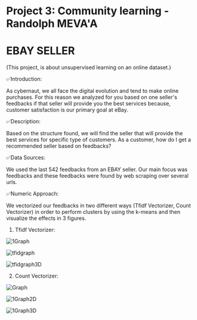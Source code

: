 # Project 3: Community learning - Randolph MEVA'A

# EBAY SELLER
(This project, is about unsupervised learning on an online dataset.)

✅Introduction:

As cybernaut, we all face the digital evolution and tend to make online purchases. For this reason we analyzed for you based on one seller's feedbacks if that seller will provide you the best services because, customer satisfaction is our primary goal at eBay.

✅Description:

Based on the structure found, we will find the seller that will provide the best services for specific type of customers. As a customer, how do I get a recommended seller based on feedbacks?


✅Data Sources:

We used the last 542 feedbacks from an EBAY seller. Our main focus was feedbacks and these feedbacks were found by web scraping over several urls.

✅Numeric Approach:

We vectorized our feedbacks in two different ways (Tfidf Vectorizer, Count Vectorizer) in order to perform clusters by using the k-means and then visualize the effects in 3 figures.

1. Tfidf Vectorizer:

![1Graph](https://user-images.githubusercontent.com/104909781/201679768-2e2c8489-19ed-499d-a8d5-e4da77962b90.png)

![tfidgraph](https://user-images.githubusercontent.com/104909781/201683722-dac94428-fb2b-46c6-8258-836ccb0069ad.png)

![tfidgraph3D](https://user-images.githubusercontent.com/104909781/201684058-d0b1dfab-4a8f-4a2a-9ee7-e5177d63aac8.png)


2. Count Vectorizer:

![Graph](https://user-images.githubusercontent.com/104909781/201673865-93cabd1f-63a6-4c00-a87f-a0c41eba5056.png)

![1Graph2D](https://user-images.githubusercontent.com/104909781/201681117-840f0365-820b-4df9-8dfb-a88daf7db88e.png)

![1Graph3D](https://user-images.githubusercontent.com/104909781/201681126-40864f01-e3a3-43e5-9dc3-4fcde270fbe9.png)


